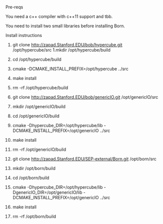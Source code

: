 
Pre-reqs 

You need  a c++ compiler with  c++11 support and tbb.

You need to install two small libraries before installing Born.

Install instructions

1. git clone http://zapad.Stanford.EDU/bob/hypercube.git   /opt/hypercube/src 
1.mkdir /opt/hypercube/build 
1.  cd /opt/hypercube/build 
1.    cmake -DCMAKE_INSTALL_PREFIX=/opt/hypercube ../src 
1.    make install 
1.    rm -rf /opt/hypercube/build

1. git clone http://zapad.Stanford.EDU/bob/genericIO.git /opt/genericIO/src 
1. mkdir /opt/genericIO/build
1. cd /opt/genericIO/build
1. cmake  -Dhypercube_DIR=/opt/hypercube/lib  -DCMAKE_INSTALL_PREFIX=/opt/genericIO ../src
1. make install 
1. rm -rf /opt/genericIO/build

3. git clone http://zapad.Stanford.EDU/SEP-external/Born.git /opt/born/src 
  1. mkdir /opt/born/build 
  2. cd /opt/born/build 
  3. cmake  -Dhypercube_DIR=/opt/hypercube/lib -DgenericIO_DIR=/opt/genericIO/lib  -DCMAKE_INSTALL_PREFIX=/opt/genericIO ../src 
  4. make install 
  5. rm -rf /opt/born/build



